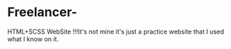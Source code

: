 # Freelancer-
HTML+SCSS WebSite 
!!!It's not mine it's just a practice website that I used what I know on it.
